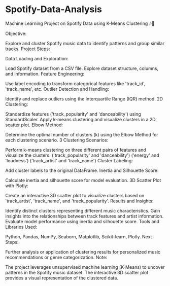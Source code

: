 # Spotify-Data-Analysis
Machine Learning Project on Spotify Data using K-Means Clustering 🎶🤖

Objective:

Explore and cluster Spotify music data to identify patterns and group similar tracks.
Project Steps:

Data Loading and Exploration:

Load Spotify dataset from a CSV file.
Explore dataset structure, columns, and information.
Feature Engineering:

Use label encoding to transform categorical features like 'track_id', 'track_name', etc.
Outlier Detection and Handling:

Identify and replace outliers using the Interquartile Range (IQR) method.
2D Clustering:

Standardize features ('track_popularity' and 'danceability') using StandardScaler.
Apply k-means clustering and visualize clusters in a 2D scatter plot.
Elbow Method:

Determine the optimal number of clusters (k) using the Elbow Method for each clustering scenario.
3 Clustering Scenarios:

Perform k-means clustering on three different pairs of features and visualize the clusters.
('track_popularity' and 'danceability')
('energy' and 'loudness')
('track_artist' and 'track_name')
Cluster Labeling:

Add cluster labels to the original DataFrame.
Inertia and Silhouette Score:

Calculate inertia and silhouette score for model evaluation.
3D Scatter Plot with Plotly:

Create an interactive 3D scatter plot to visualize clusters based on 'track_artist', 'track_name', and 'track_popularity'.
Results and Insights:

Identify distinct clusters representing different music characteristics.
Gain insights into the relationships between track features and artist information.
Evaluate model performance using inertia and silhouette score.
Tools and Libraries Used:

Python, Pandas, NumPy, Seaborn, Matplotlib, Scikit-learn, Plotly.
Next Steps:

Further analysis or application of clustering results for personalized music recommendations or genre categorization.
Note:

The project leverages unsupervised machine learning (K-Means) to uncover patterns in the Spotify music dataset.
The interactive 3D scatter plot provides a visual representation of the clustered data.
